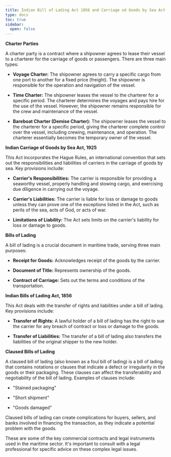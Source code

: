 ```yaml
---
title: Indian Bill of Lading Act 1856 and Carriage od Goods by Sea Act 1925
type: docs
toc: true
sidebar:
  open: false
---
```


**Charter Parties**

A charter party is a contract where a shipowner agrees to lease their vessel to a charterer for the carriage of goods or passengers. There are three main types:

*   **Voyage Charter:** The shipowner agrees to carry a specific cargo from one port to another for a fixed price (freight). The shipowner is responsible for the operation and navigation of the vessel.

*   **Time Charter:** The shipowner leases the vessel to the charterer for a specific period. The charterer determines the voyages and pays hire for the use of the vessel. However, the shipowner remains responsible for the crew and maintenance of the vessel.

*   **Bareboat Charter (Demise Charter):** The shipowner leases the vessel to the charterer for a specific period, giving the charterer complete control over the vessel, including crewing, maintenance, and operation. The charterer essentially becomes the temporary owner of the vessel.

**Indian Carriage of Goods by Sea Act, 1925**

This Act incorporates the Hague Rules, an international convention that sets out the responsibilities and liabilities of carriers in the carriage of goods by sea. Key provisions include:

*   **Carrier's Responsibilities:** The carrier is responsible for providing a seaworthy vessel, properly handling and stowing cargo, and exercising due diligence in carrying out the voyage.

*   **Carrier's Liabilities:** The carrier is liable for loss or damage to goods unless they can prove one of the exceptions listed in the Act, such as perils of the sea, acts of God, or acts of war.

*   **Limitations of Liability:** The Act sets limits on the carrier's liability for loss or damage to goods.

**Bills of Lading**

A bill of lading is a crucial document in maritime trade, serving three main purposes:

*   **Receipt for Goods:** Acknowledges receipt of the goods by the carrier.

*   **Document of Title:** Represents ownership of the goods.

*   **Contract of Carriage:** Sets out the terms and conditions of the transportation.

**Indian Bills of Lading Act, 1856**

This Act deals with the transfer of rights and liabilities under a bill of lading. Key provisions include:

*   **Transfer of Rights:** A lawful holder of a bill of lading has the right to sue the carrier for any breach of contract or loss or damage to the goods.

*   **Transfer of Liabilities:** The transfer of a bill of lading also transfers the liabilities of the original shipper to the new holder.

**Claused Bills of Lading**

A claused bill of lading (also known as a foul bill of lading) is a bill of lading that contains notations or clauses that indicate a defect or irregularity in the goods or their packaging. These clauses can affect the transferability and negotiability of the bill of lading. Examples of clauses include:

*   "Stained packaging"

*   "Short shipment"

*   "Goods damaged"

Claused bills of lading can create complications for buyers, sellers, and banks involved in financing the transaction, as they indicate a potential problem with the goods.

These are some of the key commercial contracts and legal instruments used in the maritime sector. It's important to consult with a legal professional for specific advice on these complex legal issues.

